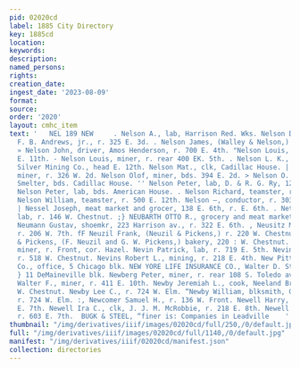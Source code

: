 ```yaml
---
pid: 02020cd
label: 1885 City Directory
key: 1885cd
location: 
keywords: 
description: 
named_persons: 
rights: 
creation_date: 
ingest_date: '2023-08-09'
format: 
source: 
order: '2020'
layout: cmhc_item
text: '   NEL 189 NEW     . Nelson A., lab, Harrison Red. Wks. Nelson Daniel C., cook,
  F. B. Andrews, jr., r. 325 E. 3d. . Nelson James, (Walley & Nelson,) r. 116 E. 7th.
  » Nelson John, driver, Amos Henderson, r. 700 E. 4th. "Nelson Louis, lab, r. 226
  E. 11th. - Nelson Louis, miner, r. rear 400 EK. 5th. . Nelson L. K., bkkpr, Chrysolite
  Silver Mining Co., head E. 12th. Nelson Mat., clk, Cadillac House. | Nelson Olof,
  miner, r. 326 W. 2d. Nelson Olof, miner, bds. 394 E. 2d. > Nelson O. F., lab, Manville
  Smelter, bds. Cadillac House. '' Nelson Peter, lab, D. & R. G. Ry, 1202 N. Poplar.
  Nelson Peter, lab, bds. American House. . Nelson Richard, teamster, r. 500 E. 12th.
  Nelson William, teamster, r. 500 E. 12th. Nelson —, conductor, r. 303 Harrison av.
  | Nessel Joseph, meat market and grocer, 138 E. 6th, r. E. 6th. . Nettlebladt Edward,
  lab, r. 146 W. Chestnut. ;} NEUBARTH OTTO R., grocery and meat market, 105 Oak.
  Neumann Gustav, shoemkr, 223 Harrison av., r. 322 E. 6th. , Neusitz Minnie Mrs.,
  r. 206 W. 7th. fF Neuzil Frank, (Neuzil & Pickens,) r. 220 W. Chestnut.’ Neuzil
  & Pickens, (F. Neuzil and G. W. Pickens,) bakery, 220 : W. Chestnut. Nevin Patrick,
  miner, r. Front, cor. Hazel. Nevin Patrick, lab, r. 719 E. 5th. Nevins Thomas, lab,
  r. 518 W. Chestnut. Nevins Robert L., mining, r. 218 E. 4th. New Pittsburgh Mining
  Co., office, 5 Chicago blk. NEW YORE LIFE INSURANCE CO., Walter D. Stevens, agt.,.
  } 11 DeMaineville blk. Newberg Peter, miner, r. rear 108 S. Toledo av. Newberry
  Walter F., miner, r. 411 E. 10th. Newby Jeremiah L., cook, Neeland Bros., r. 138
  W. Chestnut. Newby Lee C., r. 724 W. Elm. “Newby William, blksmith, G. Chaquette,
  r. 724 W. Elm. :, Newcomer Samuel H., r. 136 W. Front. Newell Harry, miner, r. 603
  E. 7th. Newell Ira C., clk, J. J. M. McRobbie, r. 218 E. 8th. Newell James W., miner,
  r. 603 E. 7th.  BUGK & STEEL, “finer is: Companies in Leadville    '
thumbnail: "/img/derivatives/iiif/images/02020cd/full/250,/0/default.jpg"
full: "/img/derivatives/iiif/images/02020cd/full/1140,/0/default.jpg"
manifest: "/img/derivatives/iiif/02020cd/manifest.json"
collection: directories
---
```

